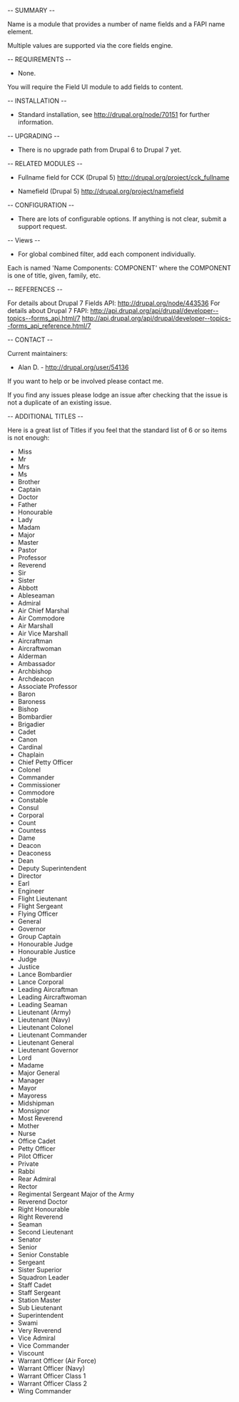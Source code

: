-- SUMMARY --

Name is a module that provides a number of name fields and a FAPI name element.

Multiple values are supported via the core fields engine.

-- REQUIREMENTS --

* None.

You will require the Field UI module to add fields to content.

-- INSTALLATION --

* Standard installation, see http://drupal.org/node/70151 for further information.

-- UPGRADING --

* There is no upgrade path from Drupal 6 to Drupal 7 yet.

-- RELATED MODULES --

* Fullname field for CCK (Drupal 5)
  http://drupal.org/project/cck_fullname

* Namefield (Drupal 5)
  http://drupal.org/project/namefield

-- CONFIGURATION --

* There are lots of configurable options. If anything is not clear, submit a
support request.

-- Views --

* For global combined filter, add each component individually.

Each is named 'Name Components: COMPONENT' where the COMPONENT is one of title, given, family, etc.

-- REFERENCES --

For details about Drupal 7 Fields API:
  http://drupal.org/node/443536
For details about Drupal 7 FAPI:
  http://api.drupal.org/api/drupal/developer--topics--forms_api.html/7
  http://api.drupal.org/api/drupal/developer--topics--forms_api_reference.html/7

-- CONTACT --

Current maintainers:

* Alan D. - http://drupal.org/user/54136

If you want to help or be involved please contact me.

If you find any issues please lodge an issue after checking that the issue
is not a duplicate of an existing issue.

-- ADDITIONAL TITLES --

Here is a great list of Titles if you feel that the standard list of 6 or so
items is not enough:

- Miss
- Mr
- Mrs
- Ms
- Brother
- Captain
- Doctor
- Father
- Honourable
- Lady
- Madam
- Major
- Master
- Pastor
- Professor
- Reverend
- Sir
- Sister
- Abbott
- Ableseaman
- Admiral
- Air Chief Marshal
- Air Commodore
- Air Marshall
- Air Vice Marshall
- Aircraftman
- Aircraftwoman
- Alderman
- Ambassador
- Archbishop
- Archdeacon
- Associate Professor
- Baron
- Baroness
- Bishop
- Bombardier
- Brigadier
- Cadet
- Canon
- Cardinal
- Chaplain
- Chief Petty Officer
- Colonel
- Commander
- Commissioner
- Commodore
- Constable
- Consul
- Corporal
- Count
- Countess
- Dame
- Deacon
- Deaconess
- Dean
- Deputy Superintendent
- Director
- Earl
- Engineer
- Flight Lieutenant
- Flight Sergeant
- Flying Officer
- General
- Governor
- Group Captain
- Honourable Judge
- Honourable Justice
- Judge
- Justice
- Lance Bombardier
- Lance Corporal
- Leading Aircraftman
- Leading Aircraftwoman
- Leading Seaman
- Lieutenant (Army)
- Lieutenant (Navy)
- Lieutenant Colonel
- Lieutenant Commander
- Lieutenant General
- Lieutenant Governor
- Lord
- Madame
- Major General
- Manager
- Mayor
- Mayoress
- Midshipman
- Monsignor
- Most Reverend
- Mother
- Nurse
- Office Cadet
- Petty Officer
- Pilot Officer
- Private
- Rabbi
- Rear Admiral
- Rector
- Regimental Sergeant Major of the Army
- Reverend Doctor
- Right Honourable
- Right Reverend
- Seaman
- Second Lieutenant
- Senator
- Senior
- Senior Constable
- Sergeant
- Sister Superior
- Squadron Leader
- Staff Cadet
- Staff Sergeant
- Station Master
- Sub Lieutenant
- Superintendent
- Swami
- Very Reverend
- Vice Admiral
- Vice Commander
- Viscount
- Warrant Officer (Air Force)
- Warrant Officer (Navy)
- Warrant Officer Class 1
- Warrant Officer Class 2
- Wing Commander

